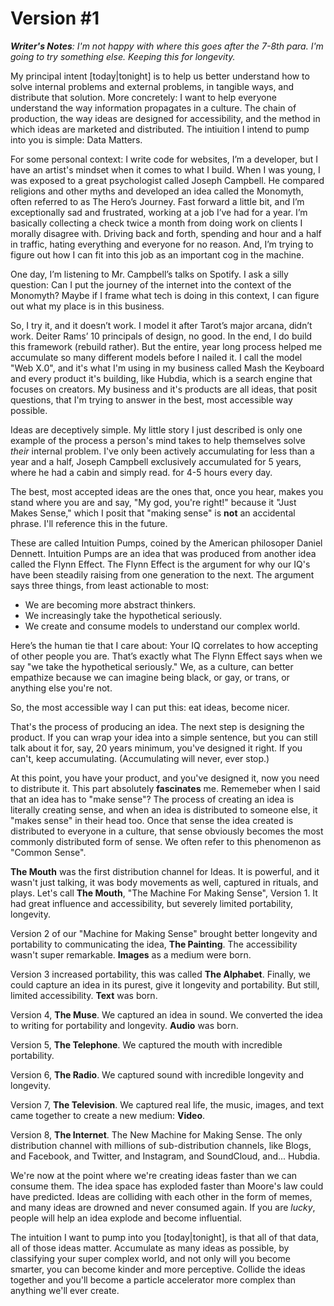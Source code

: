 Version #1
=======

***Writer's Notes**:  I'm not happy with where this goes after the 7-8th para. I'm going to try something else. Keeping this for longevity.*


My principal intent [today|tonight] is to help us better understand how to solve internal problems and external problems, in tangible ways, and distribute that solution.  More concretely: I want to help everyone understand the way information propagates in a culture. The chain of production, the way ideas are designed for accessibility, and the method in which ideas are marketed and distributed. The intiuition I intend to pump into you is simple: Data Matters. 

For some personal context: I write code for websites, I’m a developer, but I have an artist's mindset when it comes to what I build. When I was young, I was exposed to a great psychologist called Joseph Campbell. He compared religions and other myths and developed an idea called the Monomyth, often referred to as The Hero’s Journey. Fast forward a little bit, and I’m exceptionally sad and frustrated, working at a job I’ve had for a year. I’m basically collecting a check twice a month from doing work on clients I morally disagree with. Driving back and forth, spending and hour and a half in traffic, hating everything and everyone for no reason.  And, I’m trying to figure out how I can fit into this job as an important cog in the machine. 

One day, I’m listening to Mr. Campbell’s talks on Spotify. I ask a silly question: Can I put the journey of the internet into the context of the Monomyth? Maybe if I frame what tech is doing in this context, I can figure out what my place is in this business. 

So, I try it, and it doesn’t work. I model it after Tarot’s major arcana, didn’t work. Deiter Rams’ 10 principals of design, no good. In the end, I do build this framework (rebuild rather).  But the entire, year long process helped me accumulate so many different models before I nailed it. I call the model "Web X.0", and it's what I'm using in my business called Mash the Keyboard and every product it's building, like Hubdia, which is a search engine that focuses on creators. My business and it's products are all ideas, that posit questions, that I'm trying to answer in the best, most accessible way possible. 

Ideas are deceptively simple. My little story I just described is only one example of the process a person's mind takes to help themselves solve *their* internal problem. I've only been actively accumulating for less than a year and a half, Joseph Campbell exclusively accumulated for 5 years, where he had a cabin and simply read. for 4-5 hours every day. 

The best, most accepted ideas are the ones that, once you hear, makes you stand where you are and say, "My god, you're right!" because it "Just Makes Sense," which I posit that "making sense" is **not** an accidental phrase. I'll reference this in the future. 

These are called Intuition Pumps, coined by the American philosoper Daniel Dennett. Intuition Pumps are an idea that was produced from another idea called the Flynn Effect. The Flynn Effect is the argument for why our IQ's have been steadily raising from one generation to the next. The argument says three things, from least actionable to most: 

 - We are becoming more abstract thinkers. 
 - We increasingly take the hypothetical seriously. 
 - We create and consume models to understand our complex world. 

Here’s the human tie that I care about: Your IQ correlates to how accepting of other people you are. That’s exactly what The Flynn Effect says when we say "we take the hypothetical seriously." We, as a culture, can better empathize because we can imagine being black, or gay, or trans, or anything else you're not. 

So, the most accessible way I can put this: eat ideas, become nicer.

That's the process of producing an idea. The next step is designing the product. If you can wrap your idea into a simple sentence, but you can still talk about it for, say, 20 years minimum, you've designed it right. If you can't, keep accumulating. (Accumulating will never, ever stop.)

At this point, you have your product, and you've designed it, now you need to distribute it. This part absolutely **fascinates** me.  Rememeber when I said that an idea has to "make sense"? The process of creating an idea is literally creating sense, and when an idea is distributed to someone else, it "makes sense" in their head too. Once that sense the idea created is distributed to everyone in a culture, that sense obviously becomes the most commonly distributed form of sense. We often refer to this phenomenon as "Common Sense". 

**The Mouth** was the first distribution channel for Ideas. It is powerful, and it wasn't just talking, it was body movements as well, captured in rituals, and plays. Let's call **The Mouth**, "The Machine For Making Sense", Version 1. It had great influence and accessibility, but severely limited portability, longevity.

Version 2 of our "Machine for Making Sense" brought better longevity and portability to communicating the idea, **The Painting**. The accessibility wasn't super remarkable. **Images** as a medium were born. 

Version 3 increased portability, this was called **The Alphabet**. Finally, we could capture an idea in its purest, give it longevity and portability. But still, limited accessibility. **Text** was born. 

Version 4, **The Muse**. We captured an idea in sound.  We converted the idea to writing for portability and longevity. **Audio** was born. 

Version 5, **The Telephone**.  We captured the mouth with incredible portability. 

Version 6, **The Radio**. We captured sound with incredible longevity and longevity. 

Version 7, **The Television**. We captured real life, the music, images, and text came together to create a new medium: **Video**. 

Version 8, **The Internet**. The New Machine for Making Sense. The only distribution channel with millions of sub-distribution channels, like Blogs, and Facebook, and Twitter, and Instagram, and SoundCloud, and... Hubdia. 

We're now at the point where we're creating ideas faster than we can consume them. The idea space has exploded faster than Moore's law could have predicted. Ideas are colliding with each other in the form of memes, and many ideas are drowned and never consumed again. If you are *lucky*, people will help an idea explode and become influential. 

The intuition I want to pump into you [today|tonight], is that all of that data, all of those ideas matter. Accumulate as many ideas as possible, by classifying your super complex world, and not only will you become smarter, you can become kinder and more perceptive. Collide the ideas together and you'll become a particle accelerator more complex than anything we'll ever create. 








